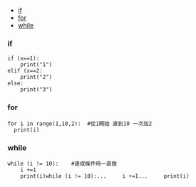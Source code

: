 - [if](if)
- [for](for)
- [while](while)

### if
```
if (x==1):
    print("1")
elif (x==2:
    print("2")
else:
    print("3")
```

### for
```
for i in range(1,10,2):  #從1開始 直到10 一次加2
  print(i)
```

### while
```
while (i != 10):    #達成條件時一直做
    i +=1
    print(i)while (i != 10):...     i +=1...     print(i)
```
